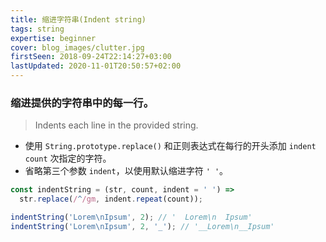 ```yaml
---
title: 缩进字符串(Indent string)
tags: string
expertise: beginner
cover: blog_images/clutter.jpg
firstSeen: 2018-09-24T22:14:27+03:00
lastUpdated: 2020-11-01T20:50:57+02:00
---
```


### 缩进提供的字符串中的每一行。
> Indents each line in the provided string.

- 使用 `String.prototype.replace()` 和正则表达式在每行的开头添加 `indent` `count` 次指定的字符。
- 省略第三个参数 `indent`，以使用默认缩进字符 `' '`。

```js
const indentString = (str, count, indent = ' ') =>
  str.replace(/^/gm, indent.repeat(count));
```

```js
indentString('Lorem\nIpsum', 2); // '  Lorem\n  Ipsum'
indentString('Lorem\nIpsum', 2, '_'); // '__Lorem\n__Ipsum'
```

